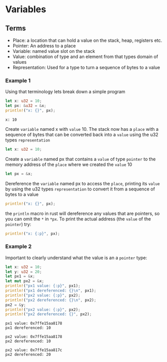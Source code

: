 
# Variables
## Terms
- Place: a location that can hold a value on the stack, heap, registers etc.
- Pointer: An address to a place
- Variable: named value slot on the stack
- Value: combination of type and an element from that types domain of values
- Representation: Used for a type to turn a sequence of bytes to a value

### Example 1
Using that terminology lets break down a simple program

```rust
let x: u32 = 10;
let px: &u32 = &x;
println!("x: {}", px);
```
```output
x: 10
```

Create `variable` named x with `value` 10. The stack now has a `place` with a sequence of bytes that can be converted back into a `value` using the u32 types `representation`

```rust
let x: u32 = 10;
```

Create a `variable` named px that contains a `value` of type `pointer` to the memory address of the `place` where we created the `value` 10

```rust
let px = &x;
```

Dereference the `variable` named px to access the `place`, printing its `value` by using the u32 types `representation` to convert it from a sequence of bytes to a value

```rust
println!("x: {}", px);
```

the `println` macro in rust will dereference any values that are pointers, so you can omit the `*` in `*px`. To print the actual address (the `value` of the `pointer`) try:

```rust
println!("x: {:p}", px);
```

### Example 2
Important to clearly understand what the value is an a `pointer` type:

```rust
let x: u32 = 10;
let y: u32 = 20;
let px1 = &x;
let mut px2 = &x;
println!("px1 value: {:p}", px1);
println!("px1 dereferenced: {}\n", px1);
println!("px2 value: {:p}", px2);
println!("px2 dereferenced: {}\n", px2);
px2 = &y;
println!("px2 value: {:p}", px2);
println!("px2 dereferenced: {}", px2);
```
```output
px1 value: 0x7ffe15aa8178
px1 dereferenced: 10

px2 value: 0x7ffe15aa8178
px2 dereferenced: 10

px2 value: 0x7ffe15aa817c
px2 dereferenced: 20
```
